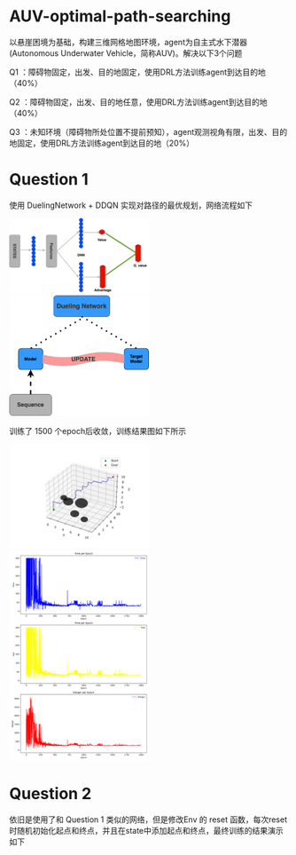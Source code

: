 # AUV-optimal-path-searching
以悬崖困境为基础，构建三维网格地图环境，agent为自主式水下潜器(Autonomous Underwater Vehicle，简称AUV)。解决以下3个问题

 Q1 ：障碍物固定，出发、目的地固定，使用DRL方法训练agent到达目的地（40%）

 Q2 ：障碍物固定，出发、目的地任意，使用DRL方法训练agent到达目的地（40%）

 Q3 ：未知环境（障碍物所处位置不提前预知），agent观测视角有限，出发、目的地固定，使用DRL方法训练agent到达目的地（20%）


# Question 1
使用 DuelingNetwork + DDQN 实现对路径的最优规划，网络流程如下

<img src="assets/DuelingNetwork.svg" alt="Dueling Network" style="width:50%;">

<img src="assets/DuelingNetwork (1).svg" alt="DDQN work flow" style="width:50%;">

训练了 1500 个epoch后收敛，训练结果图如下所示

<img src="assets/Simple.png" alt="Training result" style="width:50%;">

<img src="assets/Simple-metrics.png" alt="Training metrics" style="width:50%;">

# Question 2
依旧是使用了和 Question 1 类似的网络，但是修改Env 的 reset 函数，每次reset时随机初始化起点和终点，并且在state中添加起点和终点，最终训练的结果演示如下
